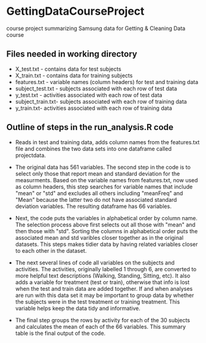# GettingDataCourseProject
course project summarizing Samsung data for Getting &amp; Cleaning Data course

## Files needed in working directory
* X_test.txt - contains data for test subjects
* X_train.txt - contains data for training subjects
* features.txt - variable names (column headers) for test and training data
* subject_test.txt - subjects associated with each row of test data
* y_test.txt - activities associated with each row of test data
* subject_train.txt- subjects associated with each row of training data
* y_train.txt- activities associated with each row of training data

## Outline of steps in the run_analysis.R code
* Reads in test and training data, adds column names from the features.txt file and combines the two data sets into one dataframe called projectdata.

* The original data has 561 variables. The second step in the code is to select only those that report mean and standard deviation for the measurments. Based on the variable names from features.txt, now used as column headers, this step searches for variable names that include "mean" or "std" and excludes all others including "meanFreq" and "Mean" because the latter two do not have associated standard deviation variables. The resulting dataframe has 66 variables.

* Next, the code puts the variables in alphabetical order by column name. The selection process above first selects out all those with "mean" and then those with "std". Sorting the columns in alphabetical order puts the associated mean and std varibles closer together as in the original datasets. This steps makes tidier data by having related variables closer to each other in the dataset.

* The next several lines of code all variables on the subjects and activities. The activities, originally labelled 1 through 6, are converted to more helpful text descriptions (Walking, Standing, Sitting, etc). It also adds a variable for treatment (test or train), otherwise that info is lost when the test and train data are added together. If and when analyses are run with this data set it may be important to group data by whether the subjects were in the test treatment or training treatment. This variable helps keep the data tidy and informative.

* The final step groups the rows by activity for each of the 30 subjects and calculates the mean of each of the 66 variables. This summary table is the final output of the code.
